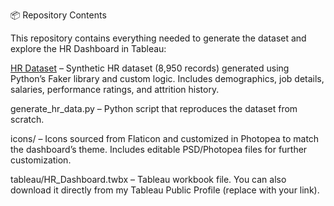 📦 Repository Contents

This repository contains everything needed to generate the dataset and explore the HR Dashboard in Tableau:

[HR Dataset](./HumanResources.csv) – Synthetic HR dataset (8,950 records) generated using Python’s Faker library and custom logic. Includes demographics, job details, salaries, performance ratings, and attrition history.

generate_hr_data.py – Python script that reproduces the dataset from scratch.

icons/ – Icons sourced from Flaticon and customized in Photopea to match the dashboard’s theme. Includes editable PSD/Photopea files for further customization.

tableau/HR_Dashboard.twbx – Tableau workbook file. You can also download it directly from my Tableau Public Profile (replace with your link).
